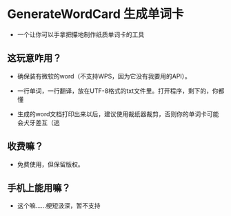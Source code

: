 # GenerateWordCard 生成单词卡

- 一个让你可以手拿把攥地制作纸质单词卡的工具

## 这玩意咋用？

- 确保装有微软的word（不支持WPS，因为它没有我要用的API）。

- 一行单词，一行翻译，放在UTF-8格式的txt文件里。打开程序，剩下的，你都懂

- 生成的word文档打印出来以后，建议使用裁纸器裁剪，否则你的单词卡可能会犬牙差互（逃

## 收费嘛？

- 免费使用，但保留版权。

## 手机上能用嘛？

- 这个嘛……绠短汲深，暂不支持
